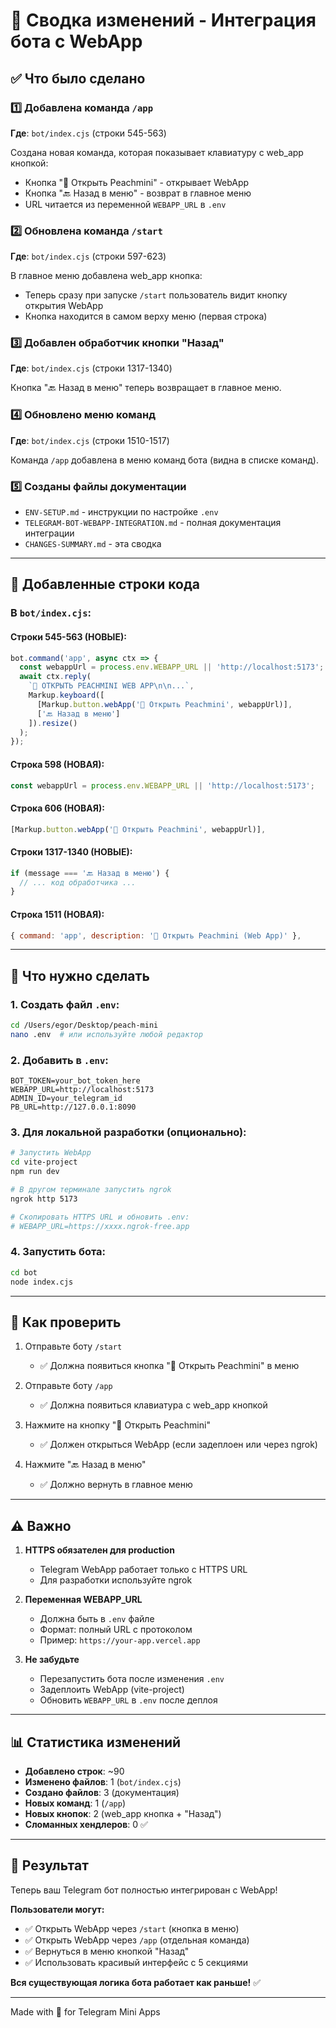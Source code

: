 # 📝 Сводка изменений - Интеграция бота с WebApp

## ✅ Что было сделано

### 1️⃣ Добавлена команда `/app`
**Где**: `bot/index.cjs` (строки 545-563)

Создана новая команда, которая показывает клавиатуру с web_app кнопкой:
- Кнопка "🚀 Открыть Peachmini" - открывает WebApp
- Кнопка "🔙 Назад в меню" - возврат в главное меню
- URL читается из переменной `WEBAPP_URL` в `.env`

### 2️⃣ Обновлена команда `/start`
**Где**: `bot/index.cjs` (строки 597-623)

В главное меню добавлена web_app кнопка:
- Теперь сразу при запуске `/start` пользователь видит кнопку открытия WebApp
- Кнопка находится в самом верху меню (первая строка)

### 3️⃣ Добавлен обработчик кнопки "Назад"
**Где**: `bot/index.cjs` (строки 1317-1340)

Кнопка "🔙 Назад в меню" теперь возвращает в главное меню.

### 4️⃣ Обновлено меню команд
**Где**: `bot/index.cjs` (строки 1510-1517)

Команда `/app` добавлена в меню команд бота (видна в списке команд).

### 5️⃣ Созданы файлы документации
- `ENV-SETUP.md` - инструкции по настройке `.env`
- `TELEGRAM-BOT-WEBAPP-INTEGRATION.md` - полная документация интеграции
- `CHANGES-SUMMARY.md` - эта сводка

---

## 📝 Добавленные строки кода

### В `bot/index.cjs`:

#### Строки 545-563 (НОВЫЕ):
```javascript
bot.command('app', async ctx => {
  const webappUrl = process.env.WEBAPP_URL || 'http://localhost:5173';
  await ctx.reply(
    `🚀 ОТКРЫТЬ PEACHMINI WEB APP\n\n...`,
    Markup.keyboard([
      [Markup.button.webApp('🚀 Открыть Peachmini', webappUrl)],
      ['🔙 Назад в меню']
    ]).resize()
  );
});
```

#### Строка 598 (НОВАЯ):
```javascript
const webappUrl = process.env.WEBAPP_URL || 'http://localhost:5173';
```

#### Строка 606 (НОВАЯ):
```javascript
[Markup.button.webApp('🚀 Открыть Peachmini', webappUrl)],
```

#### Строки 1317-1340 (НОВЫЕ):
```javascript
if (message === '🔙 Назад в меню') {
  // ... код обработчика ...
}
```

#### Строка 1511 (НОВАЯ):
```javascript
{ command: 'app', description: '🚀 Открыть Peachmini (Web App)' },
```

---

## 🔧 Что нужно сделать

### 1. Создать файл `.env`:

```bash
cd /Users/egor/Desktop/peach-mini
nano .env  # или используйте любой редактор
```

### 2. Добавить в `.env`:

```env
BOT_TOKEN=your_bot_token_here
WEBAPP_URL=http://localhost:5173
ADMIN_ID=your_telegram_id
PB_URL=http://127.0.0.1:8090
```

### 3. Для локальной разработки (опционально):

```bash
# Запустить WebApp
cd vite-project
npm run dev

# В другом терминале запустить ngrok
ngrok http 5173

# Скопировать HTTPS URL и обновить .env:
# WEBAPP_URL=https://xxxx.ngrok-free.app
```

### 4. Запустить бота:

```bash
cd bot
node index.cjs
```

---

## 🎯 Как проверить

1. Отправьте боту `/start`
   - ✅ Должна появиться кнопка "🚀 Открыть Peachmini" в меню

2. Отправьте боту `/app`
   - ✅ Должна появиться клавиатура с web_app кнопкой

3. Нажмите на кнопку "🚀 Открыть Peachmini"
   - ✅ Должен открыться WebApp (если задеплоен или через ngrok)

4. Нажмите "🔙 Назад в меню"
   - ✅ Должно вернуть в главное меню

---

## ⚠️ Важно

1. **HTTPS обязателен для production**
   - Telegram WebApp работает только с HTTPS URL
   - Для разработки используйте ngrok

2. **Переменная WEBAPP_URL**
   - Должна быть в `.env` файле
   - Формат: полный URL с протоколом
   - Пример: `https://your-app.vercel.app`

3. **Не забудьте**
   - Перезапустить бота после изменения `.env`
   - Задеплоить WebApp (vite-project)
   - Обновить `WEBAPP_URL` в `.env` после деплоя

---

## 📊 Статистика изменений

- **Добавлено строк**: ~90
- **Изменено файлов**: 1 (`bot/index.cjs`)
- **Создано файлов**: 3 (документация)
- **Новых команд**: 1 (`/app`)
- **Новых кнопок**: 2 (web_app кнопка + "Назад")
- **Сломанных хендлеров**: 0 ✅

---

## 🎉 Результат

Теперь ваш Telegram бот полностью интегрирован с WebApp!

**Пользователи могут:**
- ✅ Открыть WebApp через `/start` (кнопка в меню)
- ✅ Открыть WebApp через `/app` (отдельная команда)
- ✅ Вернуться в меню кнопкой "Назад"
- ✅ Использовать красивый интерфейс с 5 секциями

**Вся существующая логика бота работает как раньше!** ✅

---

Made with 💜 for Telegram Mini Apps

